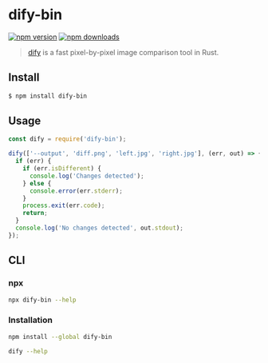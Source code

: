 # dify-bin 

[![npm version](https://img.shields.io/npm/v/dify-bin.svg)](https://www.npmjs.com/package/dify-bin) 
[![npm downloads](https://img.shields.io/npm/dm/dify-bin.svg)](https://www.npmjs.com/package/dify-bin) 

> [dify](https://github.com/jihchi/dify) is a fast pixel-by-pixel image comparison tool in Rust.

## Install

```sh
$ npm install dify-bin
```

## Usage

```js
const dify = require('dify-bin');

dify(['--output', 'diff.png', 'left.jpg', 'right.jpg'], (err, out) => {
  if (err) {
    if (err.isDifferent) {
      console.log('Changes detected');
    } else {
      console.error(err.stderr);
    }
    process.exit(err.code);
    return;
  }
  console.log('No changes detected', out.stdout);
});
```

## CLI

### npx

```sh
npx dify-bin --help
```

### Installation 
```sh
npm install --global dify-bin
```

```sh
dify --help
```

